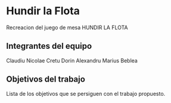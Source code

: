 # Hundir la Flota

Recreacion del juego de mesa HUNDIR LA FLOTA

## Integrantes del equipo

Claudiu Nicolae Cretu
Dorin Alexandru Marius Beblea

## Objetivos del trabajo

Lista de los objetivos que se persiguen con el trabajo propuesto.
